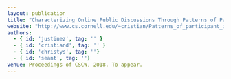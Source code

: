 ```yaml
---
layout: publication
title: "Characterizing Online Public Discussions Through Patterns of Participant Interactions"
website: "http://www.cs.cornell.edu/~cristian/Patterns_of_participant_interactions.html"
authors:
  - { id: 'justinez', tag: '' }
  - { id: 'cristiand', tag: '' }
  - { id: 'christys', tag: ''}
  - { id: 'seant', tag: ''}
venue: Proceedings of CSCW, 2018. To appear.
---
```

